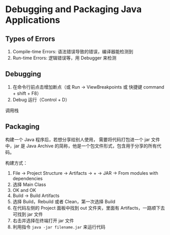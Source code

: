 # Debugging and Packaging Java Applications

## Types of Errors

1. Compile-time Errors: 语法错误导致的错误，编译器能检测到
2. Run-time Errors: 逻辑错误等，用 Debugger 来检测

## Debugging

1. 在命令行前点击增加断点（或 Run -> ViewBreakpoints 或 快捷键 command + shift + F8）
2. Debug 运行（Control + D）

调用栈

## Packaging

构建一个 Java 程序后，若想分享给别人使用， 需要将代码打包进一个 jar 文件中，jar 是 Java Archive 的简称，他是一个包文件形式，包含用于分享的所有代码。

构建方式：

1. File -> Project Structure -> Artifacts -> + -> JAR -> From modules with dependencies
2. 选择 Main Class
3. OK and OK
4. Build -> Build Artifacts
5. 选择 Build，Rebuild 或者 Clean，第一次选择 Build
6. 在代码左侧的 Project 面板中找到 out 文件夹，里面有 Artifacts，一路顺下去可找到 jar 文件
7. 右击并选择在终端打开 jar 文件
8. 利用指令 `java -jar filename.jar` 来运行代码

